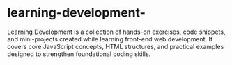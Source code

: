 # learning-development-
Learning Development is a collection of hands-on exercises, code snippets, and mini-projects created while learning front-end web development. It covers core JavaScript concepts, HTML structures, and practical examples designed to strengthen foundational coding skills. 
